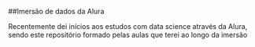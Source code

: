 ##Imersão de dados da Alura

Recentemente dei inícios aos estudos com data science através da Alura, sendo este repositório formado pelas aulas que terei ao longo da imersão
